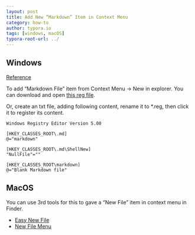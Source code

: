 ```yaml
---
layout: post
title: Add New “Markdown” Item in Context Menu
category: how-to
author: typora.io
tags: [windows, macOS]
typora-root-url: ../
---
```


## Windows

[Reference](https://gist.github.com/alexdevero/a079e3fc24adf759a26b4b5318921dc4)

To add “Markdown File” item from Context Menu → New in explorer. You can download and open [this reg file](/media/add_new_markdown.reg).

Or, create an txt file, adding following content, rename it to *.reg, then click it to register its content.

```properties
Windows Registry Editor Version 5.00

[HKEY_CLASSES_ROOT\.md]
@="markdown"

[HKEY_CLASSES_ROOT\.md\ShellNew]
"NullFile"=""

[HKEY_CLASSES_ROOT\markdown]
@="Blank Markdown file"
```

## MacOS

You can use 3rd tools for this to gave a “New File” item in context menu in Finder.

- [Easy New File](https://apps.apple.com/us/app/easy-new-file/id1162194131?mt=12)
- [New File Menu](https://apps.apple.com/us/app/new-file-menu/id1064959555?mt=12)

